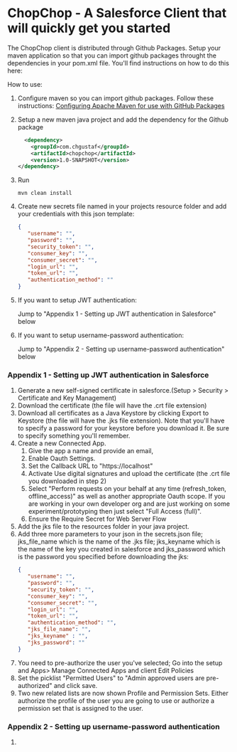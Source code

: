 

ChopChop - A Salesforce Client that will quickly get you started
===============

The ChopChop client is distributed through Github Packages. Setup your maven application so that 
you can import github packages throught the dependencies in your pom.xml file. You'll find 
instructions on how to do this here:


How to use:

1. Configure maven so you can import github packages. Follow these instructions:
[Configuring Apache Maven for use with GitHub Packages](https://docs.github.com/en/free-pro-team@latest/packages/guides/configuring-apache-maven-for-use-with-github-packages#authenticating-to-github-packages)
                       
2. Setup a new maven java project and add the dependency for the Github package 
    ```XML
      <dependency>
        <groupId>com.chgustaf</groupId>
        <artifactId>chopchop</artifactId>
        <version>1.0-SNAPSHOT</version>
    </dependency>
    ```
3. Run
    ```
    mvn clean install
    ```

4. Create new secrets file named in your projects resource folder and add your credentials with 
this json template:
    ```json
    {
       "username": "",
       "password": "",
       "security_token": "",
       "consumer_key": "",
       "consumer_secret": "",
       "login_url": "",
       "token_url": "",
       "authentication_method": ""
    }
    ```

5. If you want to setup JWT authentication:
    
    Jump to "Appendix 1 - Setting up JWT authentication in Salesforce" below
    
6. If you want to setup username-password authentication:
    
    Jump to "Appendix 2 - Setting up username-password authentication" below



### Appendix 1 - Setting up JWT authentication in Salesforce
1. Generate a new self-signed certificate in salesforce.(Setup > Security > Certificate and Key 
Management)
2. Download the certificate (the file will have the .crt file extension)
3. Download all certificates as a Java Keystore by clicking Export to Keystore (the file will have 
the .jks file extension). 
Note that you'll have to specify a password for your keystore before you download it. Be sure to 
specify something you'll remember.
4. Create a new Connected App. 
    1. Give the app a name and provide an email, 
    2. Enable Oauth Settings.
    3. Set the Callback URL to "https://localhost"
    4. Activate Use digital signatures and upload the certificate (the .crt file you downloaded 
    in step 2)
    5. Select "Perform requests on your behalf at any time (refresh_token, offline_access)" as 
    well as another appropriate Oauth scope. If you are working in your own developer org and are
     just working on some experiment/prototyping then just select "Full Access (full)".
    6. Ensure the Require Secret for Web Server Flow
5. Add the jks file to the resources folder in your java project.
6. Add three more parameters to your json in the secrets.json file; jks_file_name which is the 
name of the .jks file; jks_keyname which is the name of the key you created in salesforce and 
jks_password which is the password you specified before downloading the jks:
    ```json
    {
       "username": "",
       "password": "",
       "security_token": "",
       "consumer_key": "",
       "consumer_secret": "",
       "login_url": "",
       "token_url": "",
       "authentication_method": "",
       "jks_file_name": "",
       "jks_keyname" : "",
       "jks_password": ""
    }
    ```
7. You need to pre-authorize the user you've selected; Go into the setup and Apps> Manage Connected 
Apps and client Edit Policies
8. Set the picklist "Permitted Users" to "Admin approved users are pre-authorized" and click save.
9. Two new related lists are now shown Profile and Permission Sets. Either authorize the profile 
of the user you are going to use or authorize a permission set that is assigned to the user. 
### Appendix 2 - Setting up username-password authentication
1.